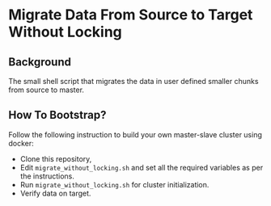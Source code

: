 # Migrate Data From Source to Target Without Locking

## Background
The small shell script that migrates the data in user defined smaller chunks from source to master.
## How To Bootstrap?
Follow the following instruction to build your own master-slave cluster using docker:

- Clone this repository,
- Edit `migrate_without_locking.sh` and set all the required variables as per the instructions.
- Run `migrate_without_locking.sh` for cluster initialization.
- Verify data on target.
